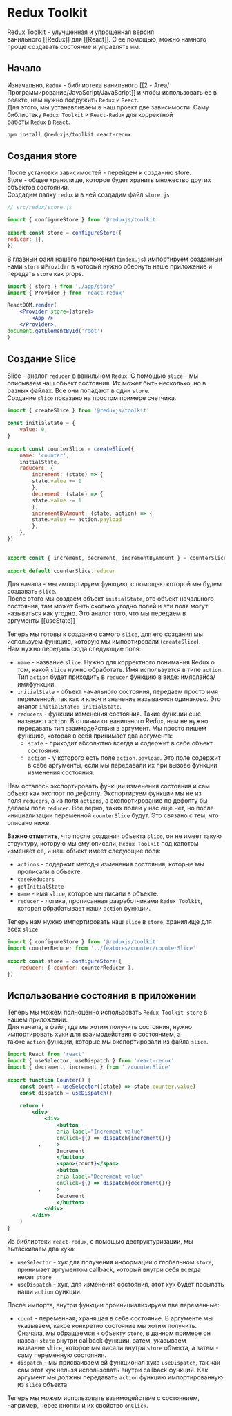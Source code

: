 # Redux Toolkit

Redux Toolkit - улучшенная и упрощенная версия ванильного [[Redux]] для [[React]]. С ее помощью, можно намного проще создавать состояние и управлять им.

## Начало

Изначально, `Redux` - библиотека ванильного [[2 - Area/Программирование/JavaScript/JavaScript]] и чтобы использовать ее в реакте, нам нужно подружить `Redux` и `React`.  
Для этого, мы устанавливаем в наш проект две зависимости. Саму библиотеку `Redux Toolkit` и `React-Redux` для корректной работы `Redux` в `React`.

```bash
npm install @reduxjs/toolkit react-redux
```

## Создания store

После установки зависимостей - перейдем к созданию store.  
Store - общее хранилище, которое будет хранить множество других объектов состояний.  
Создадим папку `redux` и в ней создадим файл `store.js`

```jsx
// src/redux/store.js

import { configureStore } from '@reduxjs/toolkit'  
  
export const store = configureStore({  
reducer: {},  
})
```

В главный файл нашего приложения (`index.js`) импортируем созданный нами `store` и`Provider` в который нужно обернуть наше приложение и передать `store` как props.

```jsx
import { store } from './app/store'  
import { Provider } from 'react-redux'

ReactDOM.render(  
	<Provider store={store}>  
		<App />  
	</Provider>,  
document.getElementById('root')  
)
```

## Создание Slice

Slice - аналог `reducer` в ванильном `Redux`. С помощью `slice` - мы описываем наш объект состояния. Их может быть несколько, но в разных файлах. Все они попадают в один `store`.  
Создание `slice` показано на простом примере счетчика.

```jsx
import { createSlice } from '@reduxjs/toolkit'  
  
const initialState = {  
	value: 0,  
}  
  
export const counterSlice = createSlice({  
	name: 'counter',  
	initialState,  
	reducers: {  
		increment: (state) => {   
		state.value += 1  
		},  
		decrement: (state) => {  
		state.value -= 1  
		},  
		incrementByAmount: (state, action) => {  
		state.value += action.payload  
		},  
	},  
})  
  

export const { increment, decrement, incrementByAmount } = counterSlice.actions  
  
export default counterSlice.reducer
```

Для начала - мы импортируем функцию, с помощью которой мы будем создавать `slice`.  
После этого мы создаем объект `initialState`, это объект начального состояния, там может быть сколько угодно полей и эти поля могут называться как угодно. Это аналог того, что мы передаем в аргументы [[useState]]

Теперь мы готовы к созданию самого `slice`, для его создания мы используем функцию, которую мы импортировали (`createSlice`).  
Нам нужно передать сюда следующие поля:

- `name` - название `slice`. Нужно для корректного понимания Redux о том, какой `slice` нужно обработать. Имя используется в типе `action`. Тип `action` будет приходить в `reducer` функцию в виде: имяслайса/имяфункции.
- `initialState` - объект начального состояния, передаем просто имя переменной, так как и ключ и значение называются одинаково. Это аналог `initialState: initialState`.
- `reducers` - функции изменения состояния. Такие функции еще называют `action`. В отличии от ванильного Redux, нам не нужно передавать тип взаимодействия в аргумент. Мы просто пишем функцию, которая в себя принимает два аргумента:
    - `state` - приходит абсолютно всегда и содержит в себе объект состояния.
    - `action` - у которого есть поле `action.payload`. Это поле содержит в себе аргументы, если мы передавали их при вызове функции изменения состояния.

Нам осталось экспортировать функции изменения состояния и сам объект как экспорт по дефолту. Экспортируем функции мы не из поля `reducers`, а из поля `actions`, а экспортирование по дефолту бы делаем поле `reducer`. Все верно, таких полей у нас еще нет, но после инициализации переменной `counterSlice` будут. Это связано с тем, что описано ниже.

**Важно отметить**, что после создания объекта `slice`, он не имеет такую структуру, которую мы ему описали, `Redux Toolkit` под капотом изменяет ее, и наш объект имеет следующие поля:

- `actions` - содержит методы изменения состояния, которые мы прописали в объекте.
- `caseReducers`
- `getInitialState`
- `name` - имя `slice`, которое мы писали в объекте.
- `reducer` - логика, прописанная разработчиками `Redux Toolkit`, которая обрабатывает наши `action` функции.

Теперь нам нужно импортировать наш `slice` в `store`, хранилище для всех `slice`

```jsx
import { configureStore } from '@reduxjs/toolkit'  
import counterReducer from '../features/counter/counterSlice'  
  
export const store = configureStore({  
	reducer: { counter: counterReducer },  
})
```

## Использование состояния в приложении

Теперь мы можем полноценно использовать `Redux Toolkit store` в нашем приложении.  
Для начала, в файл, где мы хотим получить состояния, нужно импортировать хуки для взаимодействия с состоянием, а также `action` функции, которые мы экспортировали из файла `slice`.

```jsx
import React from 'react'  
import { useSelector, useDispatch } from 'react-redux'  
import { decrement, increment } from './counterSlice'  
  
export function Counter() {  
	const count = useSelector((state) => state.counter.value)  
	const dispatch = useDispatch()  
	  
	return (  
		<div>  
			<div>  
				<button  
				aria-label="Increment value"  
				onClick={() => dispatch(increment())}  
		  .     > 				 
				Increment  
				</button>  
				<span>{count}</span>  
				<button  
				aria-label="Decrement value"  
				onClick={() => dispatch(decrement())}  
		  .     > 		 
				Decrement  
				</button>  
			</div>  
		</div>  
	)  
}
```

Из библиотеки `react-redux`, с помощью деструктуризации, мы вытаскиваем два хука:

- `useSelector` - хук для получения информации о глобальном `store`, принимает аргументом callback, который внутри себя всегда несет `store`
- `useDispatch` - хук, для изменения состояния, этот хук будет посылать наши `action` функции.

После импорта, внутри функции проинициализируем две переменные:

- `count` - переменная, хранящая в себе состояние. В аргументе мы указываем, какое конкретно состояние мы хотим получить. Сначала, мы обращаемся к объекту `store`, в данном примере он назван `state` внутри callback функции, затем, указываем название `slice`, которое мы писали внутри `store` объекта, а затем - саму переменную состояния.
- `dispatch` - мы присваиваем ей функционал хука `useDispatch`, так как сам этот хук нельзя использовать внутри callback функций. Как аргумент мы должны передавать `action` функцию импортированную из `slice` объекта

Теперь мы можем использовать взаимодействие с состоянием, например, через кнопки и их свойство `onClick`.
